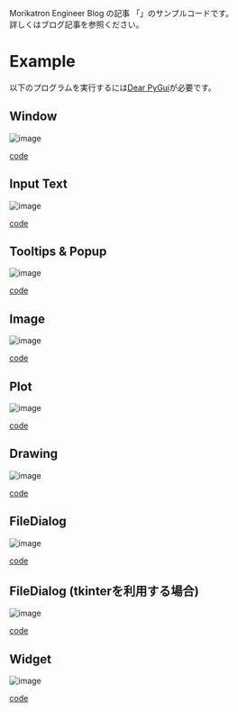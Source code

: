 Morikatron Engineer Blog の記事 「」のサンプルコードです。  
詳しくはブログ記事を参照ください。

# Example
以下のプログラムを実行するには[Dear PyGui](https://github.com/hoffstadt/DearPyGui)が必要です。

## Window

![image](gif/window_example.gif)

[code](window_example.py)

## Input Text

![image](gif/input_text_example.gif)

[code](input_text_example.py)

## Tooltips & Popup

![image](gif/tooltip_popup_example.gif)

[code](tooltips_popup_example.py)

## Image

![image](gif/image_example.gif)

[code](image_example.py)

## Plot

![image](gif/plot_example.gif)

[code](plot_example.py)

## Drawing

![image](gif/drawing_example.gif)

[code](drawing_example.py)

## FileDialog

![image](gif/file_example.gif)

[code](file_example.py)

## FileDialog (tkinterを利用する場合)

![image](gif/file_example2.gif)

[code](file_example2.py)

## Widget

![image](gif/widget_example.gif)

[code](widget_example.py)
